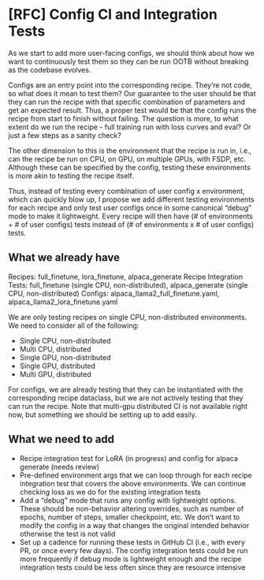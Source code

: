 # [RFC] Config CI and Integration Tests
As we start to add more user-facing configs, we should think about how we want
to continuously test them so they can be run OOTB without breaking as the
codebase evolves.

Configs are an entry point into the corresponding recipe. They’re not code, so
what does it mean to test them? Our guarantee to the user should be that they
can run the recipe with that specific combination of parameters and get an
expected result. Thus, a proper test would be that the config runs the recipe
from start to finish without failing. The question is more, to what extent do we
run the recipe - full training run with loss curves and eval? Or just a few
steps as a sanity check?

The other dimension to this is the environment that the recipe is run in, i.e.,
can the recipe be run on CPU, on GPU, on multiple GPUs, with FSDP, etc. Although
these can be specified by the config, testing these environments is more akin to
testing the recipe itself.

Thus, instead of testing every combination of user config x environment, which
can quickly blow up, I propose we add different testing environments for each
recipe and only test user configs once in some canonical “debug” mode to make it
lightweight. Every recipe will then have (# of environments + # of user configs)
tests instead of (# of environments x # of user configs) tests.

## What we already have

Recipes: full_finetune, lora_finetune, alpaca_generate
Recipe Integration Tests: full_finetune (single CPU, non-distributed), alpaca_generate (single CPU, non-distributed)
Configs: alpaca_llama2_full_finetune.yaml, alpaca_llama2_lora_finetune.yaml

We are only testing recipes on single CPU, non-distributed environments. We need
to consider all of the following:
- Single CPU, non-distributed
- Multi CPU, distributed
- Single GPU, non-distributed
- Single GPU, distributed
- Multi GPU, distributed

For configs, we are already testing that they can be instantiated with the
corresponding recipe dataclass, but we are not actively testing that they can
run the recipe. Note that multi-gpu distributed CI is not available right now,
but something we should be setting up to add easily.

## What we need to add
- Recipe integration test for LoRA (in progress) and config for alpaca generate
(needs review)
- Pre-defined environment args that we can loop through for each recipe
integration test that covers the above environments. We can continue checking
loss as we do for the existing integration tests
- Add a “debug” mode that runs any config with lightweight options. These should
be non-behavior altering overrides, such as number of epochs, number of steps,
smaller checkpoint, etc. We don’t want to modify the config in a way that
changes the original intended behavior otherwise the test is not valid
- Set up a cadence for running these tests in GitHub CI (i.e., with every PR, or
once every few days). The config integration tests could be run more frequently
if debug mode is lightweight enough and the recipe integration tests could be
less often since they are resource intensive
